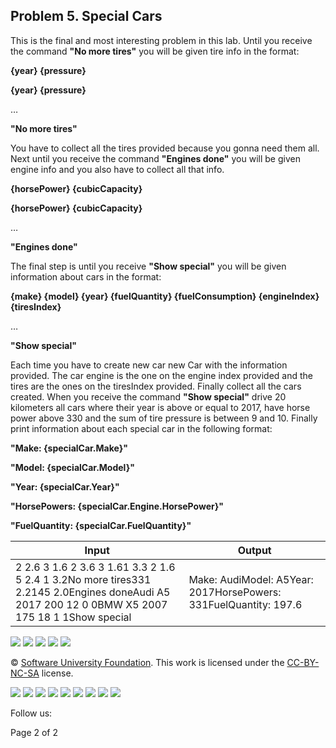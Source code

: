 ## Problem 5. Special Cars

This is the final and most interesting problem in this lab. Until you receive the command **&quot;No more tires&quot;** you will be given tire info in the format:

**{year} {pressure}**

**{year} {pressure}**

…

**&quot;No more tires&quot;**

You have to collect all the tires provided because you gonna need them all. Next until you receive the command **&quot;Engines done&quot;** you will be given engine info and you also have to collect all that info.

**{horsePower} {cubicCapacity}**

**{horsePower} {cubicCapacity}**

…

**&quot;Engines done&quot;**

The final step is until you receive **&quot;Show special&quot;** you will be given information about cars in the format:

**{make} {model} {year} {fuelQuantity} {fuelConsumption} {engineIndex} {tiresIndex}**

…

**&quot;Show special&quot;**

Each time you have to create new car new Car with the information provided. The car engine is the one on the engine index provided and the tires are the ones on the tiresIndex provided. Finally collect all the cars created. When you receive the command **&quot;Show special&quot;** drive 20 kilometers all cars where their year is above or equal to 2017, have horse power above 330 and the sum of tire pressure is between 9 and 10. Finally print information about each special car in the following format:

**&quot;Make: {specialCar.Make}&quot;**

**&quot;Model: {specialCar.Model}&quot;**

**&quot;Year: {specialCar.Year}&quot;**

**&quot;HorsePowers: {specialCar.Engine.HorsePower}&quot;**

**&quot;FuelQuantity: {specialCar.FuelQuantity}&quot;**

| **Input** | **Output** |
| --- | --- |
| 2 2.6 3 1.6 2 3.6 3 1.61 3.3 2 1.6 5 2.4 1 3.2No more tires331 2.2145 2.0Engines doneAudi A5 2017 200 12 0 0BMW X5 2007 175 18 1 1Show special | Make: AudiModel: A5Year: 2017HorsePowers: 331FuelQuantity: 197.6 |

![](RackMultipart20200503-4-1rdbb0n_html_4062ce8ea76a185d.png) ![](RackMultipart20200503-4-1rdbb0n_html_9b0988e43f50c79b.gif) ![](RackMultipart20200503-4-1rdbb0n_html_8e84094ace6df644.gif) ![](RackMultipart20200503-4-1rdbb0n_html_75bb621a2d054d6e.gif) ![](RackMultipart20200503-4-1rdbb0n_html_f746d52952cd7e91.gif)

© [Software University Foundation](http://softuni.foundation/). This work is licensed under the [CC-BY-NC-SA](http://creativecommons.org/licenses/by-nc-sa/4.0/) license.

![](RackMultipart20200503-4-1rdbb0n_html_17fe808e24cdd6c6.png) ![](RackMultipart20200503-4-1rdbb0n_html_2a07e57d0737966a.png) ![](RackMultipart20200503-4-1rdbb0n_html_94be3df36d913358.png) ![](RackMultipart20200503-4-1rdbb0n_html_ff9c629b0a21eb6b.png) ![](RackMultipart20200503-4-1rdbb0n_html_7db86a748da0e575.png) ![](RackMultipart20200503-4-1rdbb0n_html_a9d346b26d97741d.png) ![](RackMultipart20200503-4-1rdbb0n_html_9758e785eadf0cc.png) ![](RackMultipart20200503-4-1rdbb0n_html_660141fbd6d8d4a8.png) ![](RackMultipart20200503-4-1rdbb0n_html_d7fa82ab7332f3fa.png)

Follow us:

Page 2 of 2
